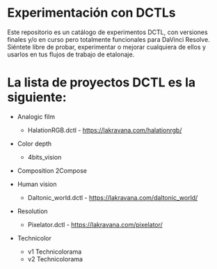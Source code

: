 # Experimentación con DCTLs
Este repositorio es un catálogo de experimentos DCTL, con versiones finales y/o en curso pero totalmente funcionales para DaVinci Resolve. Siéntete libre de probar, experimentar o mejorar cualquiera de ellos y usarlos en tus flujos de trabajo de etalonaje.

# La lista de proyectos DCTL es la siguiente:
* Analogic film
  * HalationRGB.dctl - https://lakravana.com/halationrgb/
  
* Color depth
  * 4bits_vision
   
* Composition
  2Compose
   
* Human vision
  * Daltonic_world.dctl - https://lakravana.com/daltonic_world/
  
* Resolution
  * Pixelator.dctl - https://lakravana.com/pixelator/

* Technicolor
  *  v1  Technicolorama
  *  v2  Technicolorama
